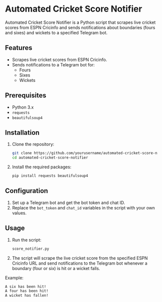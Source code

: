 # Automated Cricket Score Notifier

Automated Cricket Score Notifier is a Python script that scrapes live cricket scores from ESPN Cricinfo and sends notifications about boundaries (fours and sixes) and wickets to a specified Telegram bot.

## Features

- Scrapes live cricket scores from ESPN Cricinfo.
- Sends notifications to a Telegram bot for:
  - Fours
  - Sixes
  - Wickets

## Prerequisites

- Python 3.x
- `requests`
- `beautifulsoup4`

## Installation

1. Clone the repository:
    ```bash
    git clone https://github.com/yourusername/automated-cricket-score-notifier.git
    cd automated-cricket-score-notifier
    ```

2. Install the required packages:
    ```bash
    pip install requests beautifulsoup4
    ```

## Configuration

1. Set up a Telegram bot and get the bot token and chat ID.
2. Replace the `bot_token` and `chat_id` variables in the script with your own values.

## Usage

1. Run the script:
    ```bash
    score_notifier.py
    ```

2. The script will scrape the live cricket score from the specified ESPN Cricinfo URL and send notifications to the Telegram bot whenever a boundary (four or six) is hit or a wicket falls.

Example:
```bash
A six has been hit!
A four has been hit!
A wicket has fallen!
